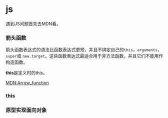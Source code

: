 # js

遇到JS问题首先去MDN看。

### 箭头函数

箭头函数表达式的语法比函数表达式更短，并且不绑定自己的`this`，`arguments`，`super`或 `new.target`。这些函数表达式最适合用于非方法函数，并且它们不能用作构造函数。

**this**是定义时的this。

[MDN:Arrow_function](https://developer.mozilla.org/zh-CN/docs/Web/JavaScript/Reference/Functions/Arrow_functions)


### this


### 原型实现面向对象
